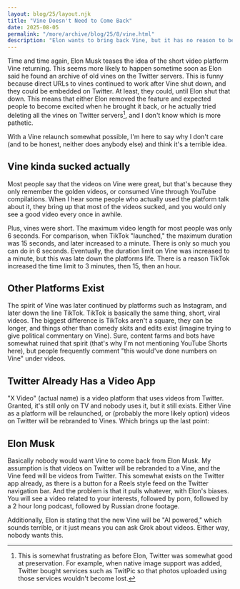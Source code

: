 ```yaml
---
layout: blog/25/layout.njk
title: "Vine Doesn't Need to Come Back"
date: 2025-08-05
permalink: "/more/archive/blog/25/8/vine.html"
description: "Elon wants to bring back Vine, but it has no reason to be brought back"
---
```

Time and time again, Elon Musk teases the idea of the short video platform Vine returning. This seems more likely to happen sometime soon as Elon said he found an archive of old vines on the Twitter servers. This is funny because direct URLs to vines continued to work after Vine shut down, and they could be embedded on Twitter. At least, they could, until Elon shut that down. This means that either Elon removed the feature and expected people to become excited when he brought it back, or he actually tried deleting all the vines on Twitter servers[^1], and I don't know which is more pathetic.

With a Vine relaunch somewhat possible, I'm here to say why I don't care (and to be honest, neither does anybody else) and think it's a terrible idea.

## Vine kinda sucked actually

Most people say that the videos on Vine were great, but that's because they only remember the golden videos, or consumed Vine through YouTube compilations. When I hear some people who actually used the platform talk about it, they bring up that most of the videos sucked, and you would only see a good video every once in awhile.

Plus, vines were short. The maximum video length for most people was only 6 seconds. For comparison, when TikTok "launched," the maximum duration was 15 seconds, and later increased to a minute. There is only so much you can do in 6 seconds. Eventually, the duration limit on Vine was increased to a minute, but this was late down the platforms life. There is a reason TikTok increased the time limit to 3 minutes, then 15, then an hour.

## Other Platforms Exist

The spirit of Vine was later continued by platforms such as Instagram, and later down the line TikTok. TikTok is basically the same thing, short, viral videos. The biggest difference is TikToks aren't a square, they can be longer, and things other than comedy skits and edits exist (imagine trying to give political commentary on Vine). Sure, content farms and bots have somewhat ruined that spirit (that's why I'm not mentioning YouTube Shorts here), but people frequently comment "this would've done numbers on Vine" under videos.

## Twitter Already Has a Video App

"X Video" (actual name) is a video platform that uses videos from Twitter. Granted, it's still only on TV and nobody uses it, but it still exists. Either Vine as a platform will be relaunched, or (probably the more likely option) videos on Twitter will be rebranded to Vines. Which brings up the last point:

## Elon Musk

Basically nobody would want Vine to come back from Elon Musk. My assumption is that videos on Twitter will be rebranded to a Vine, and the Vine feed will be videos from Twitter. This somewhat exists on the Twitter app already, as there is a button for a Reels style feed on the Twitter navigation bar. And the problem is that it pulls whatever, with Elon's biases. You will see a video related to your interests, followed by porn, followed by a 2 hour long podcast, followed by Russian drone footage.

Additionally, Elon is stating that the new Vine will be "AI powered," which sounds terrible, or it just means you can ask Grok about videos. Either way, nobody wants this.

[^1]: This is somewhat frustrating as before Elon, Twitter was somewhat good at preservation. For example, when native image support was added, Twitter bought services such as TwitPic so that photos uploaded using those services wouldn't become lost.